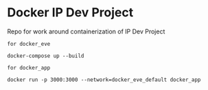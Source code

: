 #  Docker IP Dev Project
Repo for work around containerization of IP Dev Project

```
for docker_eve

docker-compose up --build
```

```
for docker_app

docker run -p 3000:3000 --network=docker_eve_default docker_app
```
